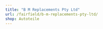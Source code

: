 ```yaml
---
title: "B M Replacements Pty Ltd"
url: /fairfield/b-m-replacements-pty-ltd/
shop: Autoteile
---
```

